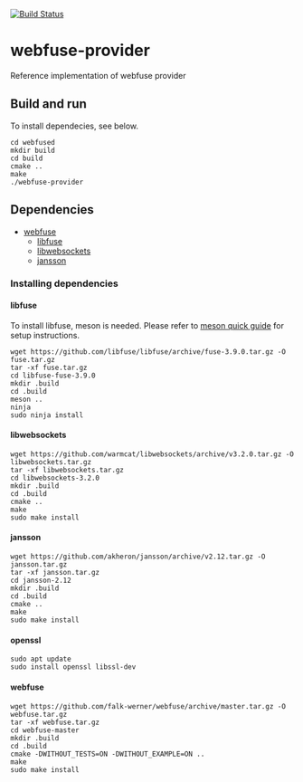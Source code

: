 [![Build Status](https://travis-ci.org/falk-werner/webfuse-provider.svg?branch=master)](https://travis-ci.org/falk-werner/webfuse-provider)

# webfuse-provider

Reference implementation of webfuse provider

## Build and run

To install dependecies, see below.

    cd webfused
    mkdir build
    cd build
    cmake ..
    make
    ./webfuse-provider

## Dependencies

- [webfuse](https://github.com/falk-werner/webfuse)
  - [libfuse](https://github.com/libfuse/libfuse/)
  - [libwebsockets](https://libwebsockets.org/)
  - [jansson](https://github.com/akheron/jansson)

### Installing dependencies

#### libfuse

To install libfuse, meson is needed. Please refer to [meson quick guide](https://mesonbuild.com/Quick-guide.html) for setup instructions.

    wget https://github.com/libfuse/libfuse/archive/fuse-3.9.0.tar.gz -O fuse.tar.gz
    tar -xf fuse.tar.gz
    cd libfuse-fuse-3.9.0
    mkdir .build
    cd .build
    meson ..
    ninja
    sudo ninja install

#### libwebsockets

    wget https://github.com/warmcat/libwebsockets/archive/v3.2.0.tar.gz -O libwebsockets.tar.gz
    tar -xf libwebsockets.tar.gz
    cd libwebsockets-3.2.0
    mkdir .build
    cd .build
    cmake ..
    make
    sudo make install


#### jansson

    wget https://github.com/akheron/jansson/archive/v2.12.tar.gz -O jansson.tar.gz
    tar -xf jansson.tar.gz
    cd jansson-2.12
    mkdir .build
    cd .build
    cmake ..
    make
    sudo make install

#### openssl

    sudo apt update
    sudo install openssl libssl-dev

#### webfuse

    wget https://github.com/falk-werner/webfuse/archive/master.tar.gz -O webfuse.tar.gz
    tar -xf webfuse.tar.gz
    cd webfuse-master
    mkdir .build
    cd .build
    cmake -DWITHOUT_TESTS=ON -DWITHOUT_EXAMPLE=ON ..
    make
    sudo make install
